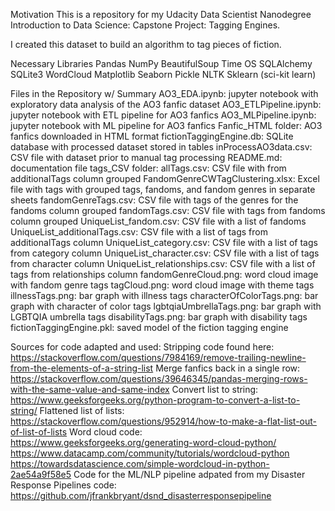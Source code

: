 Motivation
This is a repository for my Udacity Data Scientist Nanodegree Introduction to Data Science: Capstone Project: Tagging Engines.

I created this dataset to build an algorithm to tag pieces of fiction.

Necessary Libraries
Pandas
NumPy
BeautifulSoup
Time
OS
SQLAlchemy
SQLite3
WordCloud
Matplotlib
Seaborn
Pickle
NLTK
Sklearn (sci-kit learn)

Files in the Repository w/ Summary
AO3_EDA.ipynb: jupyter notebook with exploratory data analysis of the AO3 fanfic dataset
AO3_ETLPipeline.ipynb: jupyter notebook with ETL pipeline for AO3 fanfics
AO3_MLPipeline.ipynb: jupyter notebook with ML pipeline for AO3 fanfics
Fanfic_HTML folder: AO3 fanfics downloaded in HTML format
fictionTaggingEngine.db: SQLite database with processed dataset stored in tables
inProcessAO3data.csv: CSV file with dataset prior to manual tag processing
README.md: documentation file
tags_CSV folder:
  allTags.csv: CSV file with from additionalTags column grouped
  FandomGenreCWTagClustering.xlsx: Excel file with tags with grouped tags, fandoms, and fandom genres in separate sheets
  fandomGenreTags.csv: CSV file with tags of the genres for the fandoms column grouped
  fandomTags.csv: CSV file with tags from fandoms column grouped
UniqueList_fandom.csv: CSV file with a list of fandoms
UniqueList_additionalTags.csv: CSV file with a list of tags from additionalTags column
UniqueList_category.csv: CSV file with a list of tags from category column
UniqueList_character.csv: CSV file with a list of tags from character column
UniqueList_relationships.csv: CSV file with a list of tags from relationships column
fandomGenreCloud.png: word cloud image with fandom genre tags
tagCloud.png: word cloud image with theme tags
illnessTags.png: bar graph with illness tags
characterOfColorTags.png: bar graph with character of color tags
lgbtqiaUmbrellaTags.png: bar graph with LGBTQIA umbrella tags
disabilityTags.png: bar graph with disability tags
fictionTaggingEngine.pkl: saved model of the fiction tagging engine

Sources for code adapted and used:
Stripping code found here: https://stackoverflow.com/questions/7984169/remove-trailing-newline-from-the-elements-of-a-string-list
Merge fanfics back in a single row: https://stackoverflow.com/questions/39646345/pandas-merging-rows-with-the-same-value-and-same-index
Convert list to string: https://www.geeksforgeeks.org/python-program-to-convert-a-list-to-string/
Flattened list of lists: https://stackoverflow.com/questions/952914/how-to-make-a-flat-list-out-of-list-of-lists
Word cloud code:
                https://www.geeksforgeeks.org/generating-word-cloud-python/
                https://www.datacamp.com/community/tutorials/wordcloud-python
                https://towardsdatascience.com/simple-wordcloud-in-python-2ae54a9f58e5
Code for the ML/NLP pipeline adpated from my Disaster Response Pipelines code: https://github.com/jfrankbryant/dsnd_disasterresponsepipeline

